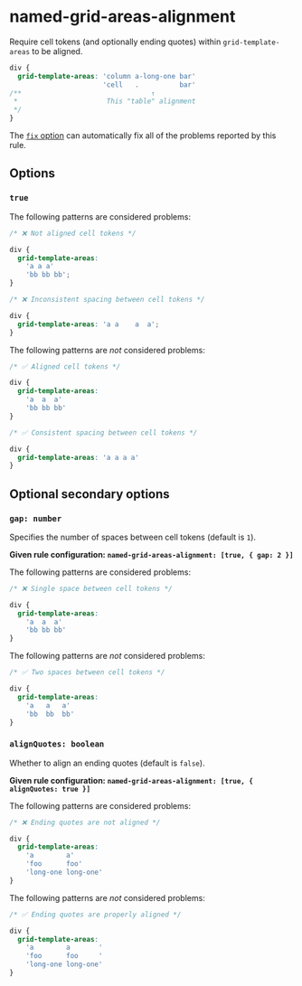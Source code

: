 # named-grid-areas-alignment

Require cell tokens (and optionally ending quotes) within `grid-template-areas` to be aligned.

```css
div {
  grid-template-areas: 'column a-long-one bar'
                       'cell   .          bar'
/**                                ↑
 *                      This "table" alignment 
 */
}
```

The [`fix` option](https://stylelint.io/user-guide/options#fix) can automatically fix all of the problems reported by this rule.

## Options

### `true`

The following patterns are considered problems:

```css
/* ❌ Not aligned cell tokens */

div {
  grid-template-areas: 
    'a a a'
    'bb bb bb';
}
```

```css
/* ❌ Inconsistent spacing between cell tokens */

div {
  grid-template-areas: 'a a    a  a';
}
```

The following patterns are _not_ considered problems:

```css
/* ✅ Aligned cell tokens */

div {
  grid-template-areas: 
    'a  a  a'
    'bb bb bb'
}
```

```css
/* ✅ Consistent spacing between cell tokens */

div {
  grid-template-areas: 'a a a a'
}
```

## Optional secondary options

### `gap: number`

Specifies the number of spaces between cell tokens (default is `1`).

**Given rule configuration: `named-grid-areas-alignment: [true, { gap: 2 }]`**

The following patterns are considered problems:

```css
/* ❌ Single space between cell tokens */

div {
  grid-template-areas: 
    'a  a  a'
    'bb bb bb'
}
```

The following patterns are _not_ considered problems:

```css
/* ✅ Two spaces between cell tokens */

div {
  grid-template-areas: 
    'a   a   a'
    'bb  bb  bb'
}
```

### `alignQuotes: boolean`

Whether to align an ending quotes (default is `false`).

**Given rule configuration: `named-grid-areas-alignment: [true, { alignQuotes: true }]`**

The following patterns are considered problems:

```css
/* ❌ Ending quotes are not aligned */

div {
  grid-template-areas: 
    'a        a'
    'foo      foo'
    'long-one long-one'
}
```

The following patterns are _not_ considered problems:

```css
/* ✅ Ending quotes are properly aligned */

div {
  grid-template-areas: 
    'a        a       '
    'foo      foo     '
    'long-one long-one'
}
```
